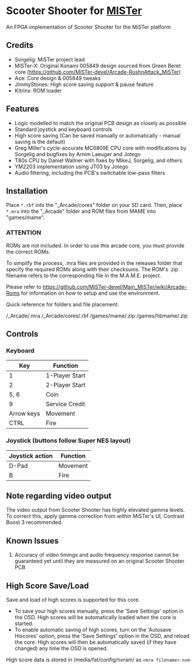 # Scooter Shooter for [MISTer](https://github.com/MiSTer-devel/Main_MiSTer/wiki)
An FPGA implementation of Scooter Shooter for the MiSTer platform

## Credits
- Sorgelig: MiSTer project lead
- MiSTer-X: Original Konami 005849 design sourced from Green Beret core (https://github.com/MiSTer-devel/Arcade-RushnAttack_MiSTer)
- Ace: Core design & 005849 tweaks
- JimmyStones: High score saving support & pause feature
- Kitrinx: ROM loader

## Features
- Logic modelled to match the original PCB design as closely as possible
- Standard joystick and keyboard controls
- High score saving (Can be saved manually or automatically - manual saving is the default)
- Greg Miller's cycle-accurate MC6809E CPU core with modifications by Sorgelig and bugfixes by Arnim Laeuger and Jotego
- T80s CPU by Daniel Wallner with fixes by MikeJ, Sorgelig, and others
- YM2203 implementation using JT03 by Jotego
- Audio filtering, including the PCB's switchable low-pass filters

## Installation
Place `*.rbf` into the "_Arcade/cores" folder on your SD card.  Then, place `*.mra` into the "_Arcade" folder and ROM files from MAME into "games/mame".

### ****ATTENTION****
ROMs are not included. In order to use this arcade core, you must provide the correct ROMs.

To simplify the process, .mra files are provided in the releases folder that specify the required ROMs along with their checksums.  The ROM's .zip filename refers to the corresponding file in the M.A.M.E. project.

Please refer to https://github.com/MiSTer-devel/Main_MiSTer/wiki/Arcade-Roms for information on how to setup and use the environment.

Quick reference for folders and file placement:

/_Arcade/<game name>.mra
/_Arcade/cores/<game rbf>.rbf
/games/mame/<mame rom>.zip
/games/hbmame/<hbmame rom>.zip

## Controls
### Keyboard
| Key | Function |
| --- | --- |
| 1 | 1-Player Start |
| 2 | 2-Player Start |
| 5, 6 | Coin |
| 9 | Service Credit |
| Arrow keys | Movement |
| CTRL | Fire |

### Joystick (buttons follow Super NES layout)
| Joystick action | Function |
| --- | --- |
| D-Pad | Movement |
| B | Fire |

## Note regarding video output
The video output from Scooter Shooter has highly elevated gamma levels.  To correct this, apply gamma correction from within MiSTer's UI, Contrast Boost 3 recommended.

## Known Issues
1) Accuracy of video timings and audio frequency response cannot be guaranteed yet until they are measured on an original Scooter Shooter PCB

## High Score Save/Load
Save and load of high scores is supported for this core.

- To save your high scores manually, press the 'Save Settings' option in the OSD.  High scores will be automatically loaded when the core is started.
- To enable automatic saving of high scores, turn on the 'Autosave Hiscores' option, press the 'Save Settings' option in the OSD, and reload the core.  High scores will then be automatically saved (if they have changed) any time the OSD is opened.

High score data is stored in /media/fat/config/nvram/ as ```<mra filename>.nvm```
